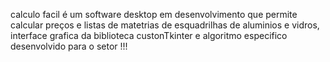 calculo facil é um software desktop  em desenvolvimento que permite calcular 
preços e listas de matetrias de esquadrilhas de aluminios e vidros, interface grafica 
da biblioteca custonTkinter e algoritmo especifico desenvolvido para o setor !!!
